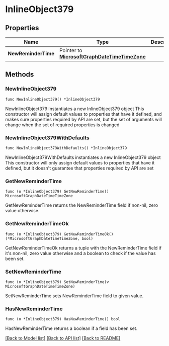 # InlineObject379

## Properties

Name | Type | Description | Notes
------------ | ------------- | ------------- | -------------
**NewReminderTime** | Pointer to [**MicrosoftGraphDateTimeTimeZone**](MicrosoftGraphDateTimeTimeZone.md) |  | [optional] 

## Methods

### NewInlineObject379

`func NewInlineObject379() *InlineObject379`

NewInlineObject379 instantiates a new InlineObject379 object
This constructor will assign default values to properties that have it defined,
and makes sure properties required by API are set, but the set of arguments
will change when the set of required properties is changed

### NewInlineObject379WithDefaults

`func NewInlineObject379WithDefaults() *InlineObject379`

NewInlineObject379WithDefaults instantiates a new InlineObject379 object
This constructor will only assign default values to properties that have it defined,
but it doesn't guarantee that properties required by API are set

### GetNewReminderTime

`func (o *InlineObject379) GetNewReminderTime() MicrosoftGraphDateTimeTimeZone`

GetNewReminderTime returns the NewReminderTime field if non-nil, zero value otherwise.

### GetNewReminderTimeOk

`func (o *InlineObject379) GetNewReminderTimeOk() (*MicrosoftGraphDateTimeTimeZone, bool)`

GetNewReminderTimeOk returns a tuple with the NewReminderTime field if it's non-nil, zero value otherwise
and a boolean to check if the value has been set.

### SetNewReminderTime

`func (o *InlineObject379) SetNewReminderTime(v MicrosoftGraphDateTimeTimeZone)`

SetNewReminderTime sets NewReminderTime field to given value.

### HasNewReminderTime

`func (o *InlineObject379) HasNewReminderTime() bool`

HasNewReminderTime returns a boolean if a field has been set.


[[Back to Model list]](../README.md#documentation-for-models) [[Back to API list]](../README.md#documentation-for-api-endpoints) [[Back to README]](../README.md)


